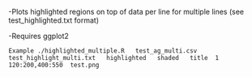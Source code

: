

-Plots highlighted regions on top of data per line for multiple lines (see test_highlighted.txt format)

-Requires ggplot2 



	Example ./highlighted_multiple.R   test_ag_multi.csv   test_highlight_multi.txt   highlighted   shaded   title  1  120:200,400:550  test.png
